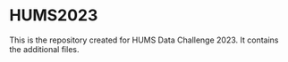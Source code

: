 # HUMS2023

This is the repository created for HUMS Data Challenge 2023. It contains the additional files.

<!-- The Jupyter notebook file for visualizing plot cannot be uploaded here because of heavy size. The link to the file is https://drive.google.com/file/d/19MtmieCrPxcy8ylpwaUf36075fXwir1G/view?usp=sharing

